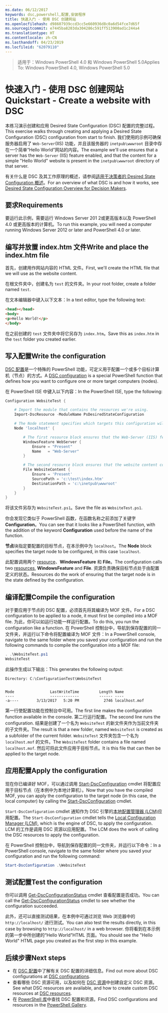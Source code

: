 ```yaml
---
ms.date: 06/12/2017
keywords: dsc,powershell,配置,安装程序
title: 快速入门 - 使用 DSC 创建网站
ms.openlocfilehash: d98607939ccd3cc5e660936d8c0a6d54fce7d65f
ms.sourcegitcommit: e7445ba8203da304286c591ff513900ad1c244a4
ms.translationtype: HT
ms.contentlocale: zh-CN
ms.lasthandoff: 04/23/2019
ms.locfileid: "62079110"
---
```

> <span data-ttu-id="b6c4f-103">适用于：Windows PowerShell 4.0 和 Windows PowerShell 5.0</span><span class="sxs-lookup"><span data-stu-id="b6c4f-103">Applies To: Windows PowerShell 4.0, Windows PowerShell 5.0</span></span>

# <a name="quickstart---create-a-website-with-dsc"></a><span data-ttu-id="b6c4f-104">快速入门 - 使用 DSC 创建网站</span><span class="sxs-lookup"><span data-stu-id="b6c4f-104">Quickstart - Create a website with DSC</span></span>

<span data-ttu-id="b6c4f-105">本练习演示创建和应用 Desired State Configuration (DSC) 配置的完整过程。</span><span class="sxs-lookup"><span data-stu-id="b6c4f-105">This exercise walks through creating and applying a Desired State Configuration (DSC) configuration from start to finish.</span></span>
<span data-ttu-id="b6c4f-106">我们使用的示例可确保服务器启用了 `Web-Server`(IIS) 功能，并且该服务器的 `inetpub\wwwroot` 目录中存在一个简单“Hello World”网站的内容。</span><span class="sxs-lookup"><span data-stu-id="b6c4f-106">The example we'll use ensures that a server has the `Web-Server` (IIS) feature enabled, and that the content for a simple "Hello World" website is present in the `inetpub\wwwroot` directory of that server.</span></span>

<span data-ttu-id="b6c4f-107">有关什么是 DSC 及其工作原理的概述，请参阅[适用于决策者的 Desired State Configuration 概述](../overview/decisionMaker.md)。</span><span class="sxs-lookup"><span data-stu-id="b6c4f-107">For an overview of what DSC is and how it works, see [Desired State Configuration Overview for Decision Makers](../overview/decisionMaker.md).</span></span>

## <a name="requirements"></a><span data-ttu-id="b6c4f-108">要求</span><span class="sxs-lookup"><span data-stu-id="b6c4f-108">Requirements</span></span>

<span data-ttu-id="b6c4f-109">要运行此示例，需要运行 Windows Server 201 2或更高版本以及 PowerShell 4.0 或更高版本的计算机。</span><span class="sxs-lookup"><span data-stu-id="b6c4f-109">To run this example, you will need a computer running Windows Server 2012 or later and PowerShell 4.0 or later.</span></span>

## <a name="write-and-place-the-indexhtm-file"></a><span data-ttu-id="b6c4f-110">编写并放置 index.htm 文件</span><span class="sxs-lookup"><span data-stu-id="b6c4f-110">Write and place the index.htm file</span></span>

<span data-ttu-id="b6c4f-111">首先，创建用作网站内容的 HTML 文件。</span><span class="sxs-lookup"><span data-stu-id="b6c4f-111">First, we'll create the HTML file that we will use as the website content.</span></span>

<span data-ttu-id="b6c4f-112">在根文件夹中，创建名为 `test` 的文件夹。</span><span class="sxs-lookup"><span data-stu-id="b6c4f-112">In your root folder, create a folder named `test`.</span></span>

<span data-ttu-id="b6c4f-113">在文本编辑器中键入以下文本：</span><span class="sxs-lookup"><span data-stu-id="b6c4f-113">In a text editor, type the following text:</span></span>

```html
<head></head>
<body>
<p>Hello World!</p>
</body>
```

<span data-ttu-id="b6c4f-114">在之前创建的 `test` 文件夹中将它另存为 `index.htm`。</span><span class="sxs-lookup"><span data-stu-id="b6c4f-114">Save this as `index.htm` in the `test` folder you created earlier.</span></span>

## <a name="write-the-configuration"></a><span data-ttu-id="b6c4f-115">写入配置</span><span class="sxs-lookup"><span data-stu-id="b6c4f-115">Write the configuration</span></span>

<span data-ttu-id="b6c4f-116">[DSC 配置](../configurations/configurations.md)是一个特殊的 PowerShell 功能，可定义用于配置一个或多个目标计算机（节点）的方式。</span><span class="sxs-lookup"><span data-stu-id="b6c4f-116">A [DSC configuration](../configurations/configurations.md) is a special PowerShell function that defines how you want to configure one or more target computers (nodes).</span></span>

<span data-ttu-id="b6c4f-117">在 PowerShell ISE 中键入以下内容：</span><span class="sxs-lookup"><span data-stu-id="b6c4f-117">In the PowerShell ISE, type the following:</span></span>

```powershell
Configuration WebsiteTest {

    # Import the module that contains the resources we're using.
    Import-DscResource -ModuleName PsDesiredStateConfiguration

    # The Node statement specifies which targets this configuration will be applied to.
    Node 'localhost' {

        # The first resource block ensures that the Web-Server (IIS) feature is enabled.
        WindowsFeature WebServer {
            Ensure = "Present"
            Name   = "Web-Server"
        }

        # The second resource block ensures that the website content copied to the website root folder.
        File WebsiteContent {
            Ensure = 'Present'
            SourcePath = 'c:\test\index.htm'
            DestinationPath = 'c:\inetpub\wwwroot'
        }
    }
}
```

<span data-ttu-id="b6c4f-118">将该文件另存为 `WebsiteTest.ps1`。</span><span class="sxs-lookup"><span data-stu-id="b6c4f-118">Save the file as `WebsiteTest.ps1`.</span></span>

<span data-ttu-id="b6c4f-119">你会发现它类似于 PowerShell 函数，在函数名称之前添加了关键字 **Configuration**。</span><span class="sxs-lookup"><span data-stu-id="b6c4f-119">You can see that it looks like a PowerShell function, with the addition of the keyword **Configuration** used before the name of the function.</span></span>

<span data-ttu-id="b6c4f-120">**节点**块指定要配置的目标节点，在本示例中为 `localhost`。</span><span class="sxs-lookup"><span data-stu-id="b6c4f-120">The **Node** block specifies the target node to be configured, in this case `localhost`.</span></span>

<span data-ttu-id="b6c4f-121">此配置调用两个 [resource](../resources/resources.md)、**WindowsFeature** 和 **File**。</span><span class="sxs-lookup"><span data-stu-id="b6c4f-121">The configuration calls two [resources](../resources/resources.md), **WindowsFeature** and **File**.</span></span>
<span data-ttu-id="b6c4f-122">资源负责确保目标节点处于由配置定义的状态。</span><span class="sxs-lookup"><span data-stu-id="b6c4f-122">Resources do the work of ensuring that the target node is in the state defined by the configuration.</span></span>

## <a name="compile-the-configuration"></a><span data-ttu-id="b6c4f-123">编译配置</span><span class="sxs-lookup"><span data-stu-id="b6c4f-123">Compile the configuration</span></span>

<span data-ttu-id="b6c4f-124">对于要应用于节点的 DSC 配置，必须首先将其编译为 MOF 文件。</span><span class="sxs-lookup"><span data-stu-id="b6c4f-124">For a DSC configuration to be applied to a node, it must first be compiled into a MOF file.</span></span>
<span data-ttu-id="b6c4f-125">为此，你可以如运行功能一样运行配置。</span><span class="sxs-lookup"><span data-stu-id="b6c4f-125">To do this, you run the configuration like a function.</span></span>
<span data-ttu-id="b6c4f-126">在 PowerShell 控制台中，导航到保存配置的同一文件夹，并运行以下命令将配置编译为 MOF 文件：</span><span class="sxs-lookup"><span data-stu-id="b6c4f-126">In a PowerShell console, navigate to the same folder where you saved your configuration and run the following commands to compile the configuration into a MOF file:</span></span>

```powershell
. .\WebsiteTest.ps1
WebsiteTest
```

<span data-ttu-id="b6c4f-127">此操作生成以下输出：</span><span class="sxs-lookup"><span data-stu-id="b6c4f-127">This generates the following output:</span></span>

```
Directory: C:\ConfigurationTest\WebsiteTest


Mode                LastWriteTime         Length Name
----                -------------         ------ ----
-a----        3/13/2017   5:20 PM           2746 localhost.mof
```

<span data-ttu-id="b6c4f-128">第一行使配置功能在控制台中可用。</span><span class="sxs-lookup"><span data-stu-id="b6c4f-128">The first line makes the configuration function available in the console.</span></span>
<span data-ttu-id="b6c4f-129">第二行运行配置。</span><span class="sxs-lookup"><span data-stu-id="b6c4f-129">The second line runs the configuration.</span></span>
<span data-ttu-id="b6c4f-130">结果是创建了一个名为 `WebsiteTest` 的新文件夹作为当前文件夹的子文件夹。</span><span class="sxs-lookup"><span data-stu-id="b6c4f-130">The result is that a new folder, named `WebsiteTest` is created as a subfolder of the current folder.</span></span>
<span data-ttu-id="b6c4f-131">`WebsiteTest` 文件夹包含一个名为 `localhost.mof` 的文件。</span><span class="sxs-lookup"><span data-stu-id="b6c4f-131">The `WebsiteTest` folder contains a file named `localhost.mof`.</span></span>
<span data-ttu-id="b6c4f-132">然后可将此文件应用于目标节点。</span><span class="sxs-lookup"><span data-stu-id="b6c4f-132">It is this file that can then be applied to the target node.</span></span>

## <a name="apply-the-configuration"></a><span data-ttu-id="b6c4f-133">应用配置</span><span class="sxs-lookup"><span data-stu-id="b6c4f-133">Apply the configuration</span></span>

<span data-ttu-id="b6c4f-134">现在你已编译好 MOF，可以通过调用 [Start-DscConfiguration](/powershell/module/psdesiredstateconfiguration/start-dscconfiguration) cmdlet 将配置应用于目标节点（在本例中为本地计算机）。</span><span class="sxs-lookup"><span data-stu-id="b6c4f-134">Now that you have the compiled MOF, you can apply the configuration to the target node (in this case, the local computer) by calling the [Start-DscConfiguration](/powershell/module/psdesiredstateconfiguration/start-dscconfiguration) cmdlet.</span></span>

<span data-ttu-id="b6c4f-135">`Start-DscConfiguration` cmdlet 通知作为 DSC 引擎的[本地配置管理器 (LCM)](../managing-nodes/metaConfig.md)应用配置。</span><span class="sxs-lookup"><span data-stu-id="b6c4f-135">The `Start-DscConfiguration` cmdlet tells the [Local Configuration Manager (LCM)](../managing-nodes/metaConfig.md), which is the engine of DSC, to apply the configuration.</span></span>
<span data-ttu-id="b6c4f-136">LCM 的工作是调用 DSC 资源以应用配置。</span><span class="sxs-lookup"><span data-stu-id="b6c4f-136">The LCM does the work of calling the DSC resources to apply the configuration.</span></span>

<span data-ttu-id="b6c4f-137">在 PowerShell 控制台中，导航到保存配置的同一文件夹，并运行以下命令：</span><span class="sxs-lookup"><span data-stu-id="b6c4f-137">In a PowerShell console, navigate to the same folder where you saved your configuration and run the following command:</span></span>

```powershell
Start-DscConfiguration .\WebsiteTest
```

## <a name="test-the-configuration"></a><span data-ttu-id="b6c4f-138">测试配置</span><span class="sxs-lookup"><span data-stu-id="b6c4f-138">Test the configuration</span></span>

<span data-ttu-id="b6c4f-139">你可以调用 [Get-DscConfigurationStatus](/powershell/module/psdesiredstateconfiguration/get-dscconfigurationstatus) cmdlet 查看配置是否成功。</span><span class="sxs-lookup"><span data-stu-id="b6c4f-139">You can call the [Get-DscConfigurationStatus](/powershell/module/psdesiredstateconfiguration/get-dscconfigurationstatus) cmdlet to see whether the configuration succeeded.</span></span>

<span data-ttu-id="b6c4f-140">此外，还可以直接测试结果，在本例中可通过浏览 Web 浏览器中的 `http://localhost/` 进行测试。</span><span class="sxs-lookup"><span data-stu-id="b6c4f-140">You can also test the results directly, in this case by browsing to `http://localhost/` in a web browser.</span></span>
<span data-ttu-id="b6c4f-141">你将看到在本示例的第一步中所创建的“Hello World”HTML 页面。</span><span class="sxs-lookup"><span data-stu-id="b6c4f-141">You should see the "Hello World" HTML page you created as the first step in this example.</span></span>

## <a name="next-steps"></a><span data-ttu-id="b6c4f-142">后续步骤</span><span class="sxs-lookup"><span data-stu-id="b6c4f-142">Next steps</span></span>

- <span data-ttu-id="b6c4f-143">在 [DSC 配置](../configurations/configurations.md)中了解有关 DSC 配置的详细信息。</span><span class="sxs-lookup"><span data-stu-id="b6c4f-143">Find out more about DSC configurations at [DSC configurations](../configurations/configurations.md).</span></span>
- <span data-ttu-id="b6c4f-144">查看哪些 DSC 资源可用，以及如何在 [DSC 资源](../resources/resources.md)中创建自定义 DSC 资源。</span><span class="sxs-lookup"><span data-stu-id="b6c4f-144">See what DSC resources are available, and how to create custom DSC resources at [DSC resources](../resources/resources.md).</span></span>
- <span data-ttu-id="b6c4f-145">在 [PowerShell 库](https://www.powershellgallery.com/)中查找 DSC 配置和资源。</span><span class="sxs-lookup"><span data-stu-id="b6c4f-145">Find DSC configurations and resources in the [PowerShell Gallery](https://www.powershellgallery.com/).</span></span>
